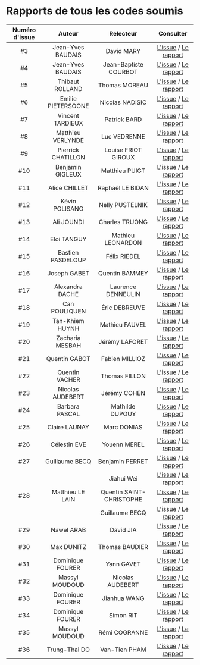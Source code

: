 # Rapports de tous les codes soumis

| Numéro d'issue | Auteur             | Relecteur                | Consulter |
|:--------------:|:------------------:|:------------------------:|:---------:|
| #3             | Jean-Yves BAUDAIS  | David MARY               | [L'issue](https://github.com/GRETSI-2025/Label-Reproductible/issues/3) / [Le rapport](Rapport_issue_03)
| #4             | Jean-Yves BAUDAIS  | Jean-Baptiste COURBOT    | [L'issue](https://github.com/GRETSI-2025/Label-Reproductible/issues/4) / [Le rapport](Rapport_issue_04)
| #5             | Thibaut ROLLAND    | Thomas MOREAU            | [L'issue](https://github.com/GRETSI-2025/Label-Reproductible/issues/5) / [Le rapport](Rapport_issue_05)
| #6             | Emilie PIETERSOONE | Nicolas NADISIC          | [L'issue](https://github.com/GRETSI-2025/Label-Reproductible/issues/6) / [Le rapport](Rapport_issue_06)
| #7             | Vincent TARDIEUX   | Patrick BARD             | [L'issue](https://github.com/GRETSI-2025/Label-Reproductible/issues/7) / [Le rapport](Rapport_issue_07)
| #8             | Matthieu VERLYNDE  | Luc VEDRENNE             | [L'issue](https://github.com/GRETSI-2025/Label-Reproductible/issues/8) / [Le rapport](Rapport_issue_08)
| #9             | Pierrick CHATILLON | Louise FRIOT GIROUX      | [L'issue](https://github.com/GRETSI-2025/Label-Reproductible/issues/9) / [Le rapport](Rapport_issue_09)
| #10            | Benjamin GIGLEUX   | Matthieu PUIGT           | [L'issue](https://github.com/GRETSI-2025/Label-Reproductible/issues/10) / [Le rapport](Rapport_issue_10)
| #11            | Alice CHILLET      | Raphaël LE BIDAN         | [L'issue](https://github.com/GRETSI-2025/Label-Reproductible/issues/11) / [Le rapport](Rapport_issue_11)
| #12            | Kévin POLISANO     | Nelly PUSTELNIK          | [L'issue](https://github.com/GRETSI-2025/Label-Reproductible/issues/12) / [Le rapport](Rapport_issue_12)
| #13            | Ali JOUNDI         | Charles TRUONG           | [L'issue](https://github.com/GRETSI-2025/Label-Reproductible/issues/13) / [Le rapport](Rapport_issue_13)
| #14            | Eloi TANGUY        | Mathieu LEONARDON        | [L'issue](https://github.com/GRETSI-2025/Label-Reproductible/issues/14) / [Le rapport](Rapport_issue_14)
| #15            | Bastien PASDELOUP  | Félix RIEDEL             | [L'issue](https://github.com/GRETSI-2025/Label-Reproductible/issues/15) / [Le rapport](Rapport_issue_15)
| #16            | Joseph GABET       | Quentin BAMMEY           | [L'issue](https://github.com/GRETSI-2025/Label-Reproductible/issues/16) / [Le rapport](Rapport_issue_16)
| #17            | Alexandra DACHE    | Laurence DENNEULIN       | [L'issue](https://github.com/GRETSI-2025/Label-Reproductible/issues/17) / [Le rapport](Rapport_issue_17)
| #18            | Can POULIQUEN      | Éric DEBREUVE            | [L'issue](https://github.com/GRETSI-2025/Label-Reproductible/issues/18) / [Le rapport](Rapport_issue_18)
| #19            | Tan-Khiem HUYNH    | Mathieu FAUVEL           | [L'issue](https://github.com/GRETSI-2025/Label-Reproductible/issues/19) / [Le rapport](Rapport_issue_19)
| #20            | Zacharia MESBAH    | Jérémy LAFORET           | [L'issue](https://github.com/GRETSI-2025/Label-Reproductible/issues/20) / [Le rapport](Rapport_issue_20)
| #21            | Quentin GABOT      | Fabien MILLIOZ           | [L'issue](https://github.com/GRETSI-2025/Label-Reproductible/issues/21) / [Le rapport](Rapport_issue_21)
| #22            | Quentin VACHER     | Thomas FILLON            | [L'issue](https://github.com/GRETSI-2025/Label-Reproductible/issues/22) / [Le rapport](Rapport_issue_22)
| #23            | Nicolas AUDEBERT   | Jérémy COHEN             | [L'issue](https://github.com/GRETSI-2025/Label-Reproductible/issues/23) / [Le rapport](Rapport_issue_23)
| #24            | Barbara PASCAL     | Mathilde DUPOUY          | [L'issue](https://github.com/GRETSI-2025/Label-Reproductible/issues/24) / [Le rapport](Rapport_issue_24)
| #25            | Claire LAUNAY      | Marc DONIAS              | [L'issue](https://github.com/GRETSI-2025/Label-Reproductible/issues/25) / [Le rapport](Rapport_issue_25)
| #26            | Célestin EVE       | Youenn MEREL             | [L'issue](https://github.com/GRETSI-2025/Label-Reproductible/issues/26) / [Le rapport](Rapport_issue_26)
| #27            | Guillaume BECQ     | Benjamin PERRET          | [L'issue](https://github.com/GRETSI-2025/Label-Reproductible/issues/27) / [Le rapport](Rapport_issue_27)
|                |                    | Jiahui Wei               | [L'issue](https://github.com/GRETSI-2025/Label-Reproductible/issues/27) / [Le rapport](Rapport_issue_  )
| #28            | Matthieu LE LAIN   | Quentin SAINT-CHRISTOPHE | [L'issue](https://github.com/GRETSI-2025/Label-Reproductible/issues/28) / [Le rapport](Rapport_issue_28)
|                |                    | Guillaume BECQ           | [L'issue](https://github.com/GRETSI-2025/Label-Reproductible/issues/28) / [Le rapport](Rapport_issue_  )
| #29            | Nawel ARAB         | David JIA                | [L'issue](https://github.com/GRETSI-2025/Label-Reproductible/issues/29) / [Le rapport](Rapport_issue_29)
| #30            | Max DUNITZ         | Thomas BAUDIER           | [L'issue](https://github.com/GRETSI-2025/Label-Reproductible/issues/30) / [Le rapport](Rapport_issue_30)
| #31            | Dominique FOURER   | Yann GAVET               | [L'issue](https://github.com/GRETSI-2025/Label-Reproductible/issues/31) / [Le rapport](Rapport_issue_31)
| #32            | Massyl MOUDOUD     | Nicolas AUDEBERT         | [L'issue](https://github.com/GRETSI-2025/Label-Reproductible/issues/32) / [Le rapport](Rapport_issue_32)
| #33            | Dominique FOURER   | Jianhua WANG             | [L'issue](https://github.com/GRETSI-2025/Label-Reproductible/issues/33) / [Le rapport](Rapport_issue_33)
| #34            | Dominique FOURER   | Simon RIT                | [L'issue](https://github.com/GRETSI-2025/Label-Reproductible/issues/34) / [Le rapport](Rapport_issue_34)
| #35            | Massyl MOUDOUD     | Rémi COGRANNE            | [L'issue](https://github.com/GRETSI-2025/Label-Reproductible/issues/35) / [Le rapport](Rapport_issue_35)
| #36            | Trung-Thai DO      | Van-Tien PHAM            | [L'issue](https://github.com/GRETSI-2025/Label-Reproductible/issues/36) / [Le rapport](Rapport_issue_36)
